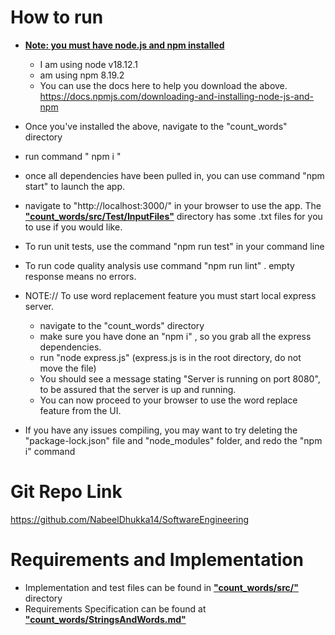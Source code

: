 # How to run
- <u><b>Note: you must have node.js and npm installed</b></u>
    - I am using node v18.12.1
    - am using npm 8.19.2
    - You can use the docs here to help you download the above. https://docs.npmjs.com/downloading-and-installing-node-js-and-npm

- Once you've installed the above, navigate to the "count_words" directory

- run command " npm i " 

- once all dependencies have been pulled in, you can use command "npm start" to launch the app. 

- navigate to "http://localhost:3000/" in your browser to use the app. The <u><b>"count_words/src/Test/InputFiles"</u></b> directory has some .txt files for you to use if you would like.

- To run unit tests, use the command "npm run test" in your command line 

- To run code quality analysis use command "npm run lint" . empty response means no errors. 

- NOTE:// To use word replacement feature you must start local express server. 
    - navigate to the "count_words" directory
    - make sure you have done an "npm i" , so you grab all the express dependencies. 
    - run "node express.js" (express.js is in the root directory, do not move the file)
    - You should see a message stating "Server is running on port 8080", to be assured that the server is up and running. 
    - You can now proceed to your browser to use the word replace feature from the UI.
    
- If you have any issues compiling, you may want to try deleting the "package-lock.json" file and "node_modules" folder, and redo the "npm i" command

# Git Repo Link
https://github.com/NabeelDhukka14/SoftwareEngineering

# Requirements and Implementation 
- Implementation and test files can be found in <u><b>"count_words/src/"</u></b> directory
- Requirements Specification can be found at <u><b>"count_words/StringsAndWords.md"</u></b>
